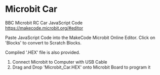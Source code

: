 # Microbit Car

BBC Microbit RC Car JavaScript Code
https://makecode.microbit.org/#editor

Paste JavaScript Code into the MakeCode Microbit Online Editor. Click on 'Blocks' to convert to Scratch Blocks.

Compiled '.HEX' file is also provided.

1. Connect Microbit to Computer with  USB Cable
2. Drag and Drop 'Microbit_Car.HEX' onto Microbit Board to program it
